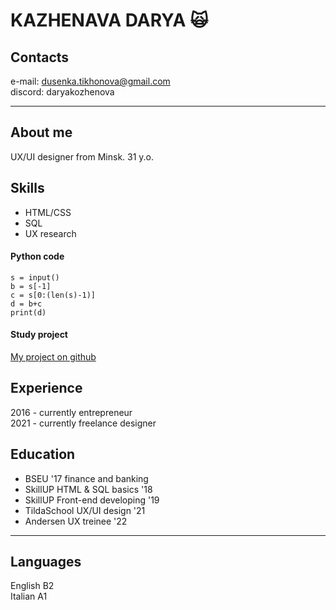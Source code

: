 # KAZHENAVA DARYA 🙀    
## Contacts  
e-mail: dusenka.tikhonova@gmail.com  
discord: daryakozhenova   
___

## About me 
UX/UI designer from Minsk. 31 y.o. 
  
## Skills 
- HTML/CSS  
- SQL  
- UX research  
#### Python code 
```
s = input()
b = s[-1]
c = s[0:(len(s)-1)]
d = b+c
print(d)
``` 

#### Study project 
[My project on github](https://github.com/Darya-Kozhenova/DARYA__KOZHENOVA__FE)

## Experience 
2016 - currently entrepreneur  
2021 - currently freelance designer

## Education
- BSEU  '17 finance and banking  
- SkillUP  HTML & SQL basics '18  
- SkillUP  Front-end developing '19  
- TildaSchool  UX/UI design '21  
- Andersen  UX treinee '22

___
## Languages 
English B2  
Italian A1  
  